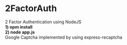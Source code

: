 # 2FactorAuth
2 Factor Authentication using NodeJS <br>
<b> 1) npm install<br>
 2) node app.js </b> <br>
Google Captcha implemented by using express-recaptcha
